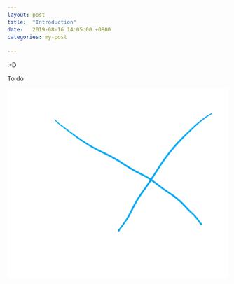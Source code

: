 ```yaml
---
layout: post
title:	"Introduction"
date:	2019-08-16 14:05:00 +0800
categories: my-post

---
```




:-D

To do

![](assets/images/icon.png)















